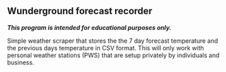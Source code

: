 ## **Wunderground forecast recorder**
***This program is intended for educational purposes only.***<p></p>
Simple weather scraper that stores the the 7 day forecast temperature and the previous days temperature in CSV format.
This will only work with personal weather stations (PWS) that are setup privately by individuals and business. 